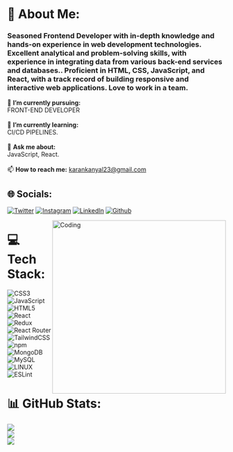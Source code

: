 # 💫 About Me:

<h3 align="sta">
 Seasoned Frontend Developer with in-depth knowledge and hands-on experience in web development
technologies. Excellent analytical and problem-solving skills, with experience in integrating data from various back-end
services and databases.. Proficient in HTML, CSS, JavaScript, and React, with a track record of building responsive and
interactive web applications. Love to work in a team.
</h3>

🔭 **I’m currently pursuing:** <br>FRONT-END DEVELOPER<br><br>🌱 **I’m currently learning:** <br>CI/CD PIPELINES.<br><br>💬 **Ask me about:** <br>JavaScript, React.<br><br>📫 **How to reach me:** karankanyal23@gmail.com <br>

## 🌐 Socials:

[![Twitter](https://img.shields.io/badge/Twitter-%231DA1F2.svg?logo=Twitter&logoColor=white)](https://x.com/KunalKanyal4) [![Instagram](https://img.shields.io/badge/Instagram-%23E4405F.svg?logo=Instagram&logoColor=white)](https://www.instagram.com/karan_kanyal/) [![LinkedIn](https://img.shields.io/badge/LinkedIn-%230077B5.svg?logo=linkedin&logoColor=white)](https://www.linkedin.com/in/karan-kanyal-b5750a161/) [![Github](https://img.shields.io/badge/-GitHub-181717?logo=github&logoColor=white)](https://github.com/karankanyal)

<img align="right" alt="Coding" width="400" src="https://lyshtechnology.com/admin/assets/img/animation_images/developer.gif">

# 💻 Tech Stack:

![CSS3](https://img.shields.io/badge/css3-%231572B6.svg?style=for-the-badge&logo=css3&logoColor=white) ![JavaScript](https://img.shields.io/badge/javascript-%23323330.svg?style=for-the-badge&logo=javascript&logoColor=%23F7DF1E) ![HTML5](https://img.shields.io/badge/html5-%23E34F26.svg?style=for-the-badge&logo=html5&logoColor=white) ![React](https://img.shields.io/badge/react-%2320232a.svg?style=for-the-badge&logo=react&logoColor=%2361DAFB) ![Redux](https://img.shields.io/badge/redux-%23593d88.svg?style=for-the-badge&logo=redux&logoColor=white) ![React Router](https://img.shields.io/badge/React_Router-CA4245?style=for-the-badge&logo=react-router&logoColor=white) ![TailwindCSS](https://img.shields.io/badge/tailwindcss-%2338B2AC.svg?style=for-the-badge&logo=tailwind-css&logoColor=white) ![npm](https://img.shields.io/badge/npm-%23CB3837.svg?style=for-the-badge&logo=npm&logoColor=white) ![MongoDB](https://img.shields.io/badge/MongoDB-%234ea94b.svg?style=for-the-badge&logo=mongodb&logoColor=white) ![MySQL](https://img.shields.io/badge/mysql-%2300f.svg?style=for-the-badge&logo=mysql&logoColor=white) ![LINUX](https://img.shields.io/badge/Linux-FCC624?style=for-the-badge&logo=linux&logoColor=black) ![ESLint](https://img.shields.io/badge/ESLint-4B3263?style=for-the-badge&logo=eslint&logoColor=white)

# 📊 GitHub Stats:

![](https://github-readme-stats.vercel.app/api?username=karankanyal&theme=dark&hide_border=false&include_all_commits=false&count_private=false)<br/>
![](https://github-readme-streak-stats.herokuapp.com/?user=karankanyal&theme=dark&hide_border=false)<br/>
![](https://github-readme-stats.vercel.app/api/top-langs/?username=karankanyal&theme=dark&hide_border=false&include_all_commits=false&count_private=false&layout=compact)
